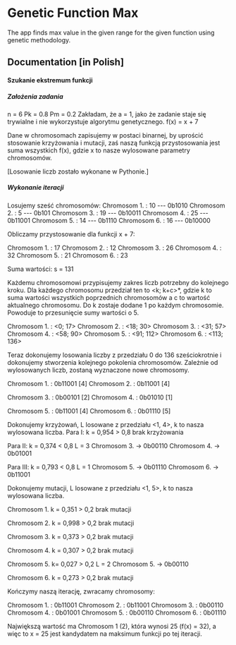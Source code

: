 # Genetic Function Max
The app finds max value in the given range for the given function using genetic methodology.

## Documentation [in Polish]
#### Szukanie ekstremum funkcji
##### Założenia zadania
n = 6
Pk = 0.8
Pm = 0.2
Zakładam, że a = 1, jako że zadanie staje się trywialne i nie wykorzystuje algorytmu genetycznego.
f(x) = x + 7

Dane w chromosomach zapisujemy w postaci binarnej, by uprościć stosowanie krzyżowania i mutacji, zaś naszą funkcją przystosowania jest suma wszystkich f(x), gdzie x to nasze wylosowane parametry chromosomów.

[Losowanie liczb zostało wykonane w Pythonie.]
##### Wykonanie iteracji
Losujemy sześć chromosomów:
Chromosom 1. : 10 --- 0b1010
Chromosom 2. : 5 --- 0b101
Chromosom 3. : 19 --- 0b10011
Chromosom 4. : 25 --- 0b11001
Chromosom 5. : 14 --- 0b1110
Chromosom 6. : 16 --- 0b10000

Obliczamy przystosowanie dla funkcji x + 7:

Chromosom 1. : 17
Chromosom 2. : 12
Chromosom 3. : 26
Chromosom 4. : 32
Chromosom 5. : 21
Chromosom 6. : 23

Suma wartości:
s = 131

Każdemu chromosomowi przypisujemy zakres liczb potrzebny do kolejnego kroku. Dla każdego chromosomu przedział ten to <k; k+c>*, gdzie k to suma wartości wszystkich poprzednich chromosomów a c to wartość aktualnego chromosomu. Do k zostaje dodane 1 po każdym chromosomie. Powoduje to przesunięcie sumy wartości o 5.

Chromosom 1. : <0; 17>
Chromosom 2. : <18; 30>
Chromosom 3. : <31; 57>
Chromosom 4. : <58; 90>
Chromosom 5. : <91; 112>
Chromosom 6. : <113; 136>

Teraz dokonujemy losowania liczby z przedziału 0 do 136 sześciokrotnie i dokonujemy stworzenia kolejnego pokolenia chromosomów. Zależnie od wylosowanych liczb, zostaną wyznaczone nowe chromosomy.

Chromosom 1. : 0b11001 [4]
Chromosom 2. : 0b11001 [4]

Chromosom 3. : 0b00101 [2]
Chromosom 4. : 0b01010 [1]

Chromosom 5. : 0b11001 [4]
Chromosom 6. : 0b01110 [5]

Dokonujemy krzyżowań, L losowane z przedziału <1, 4>, k to nasza wylosowana liczba.
Para I:
k = 0,954 > 0,8
brak krzyżowania

Para II:
k = 0,374 < 0,8 
L = 3
Chromosom 3. →  0b00110
Chromosom 4. → 0b01001

Para III:
k = 0,793 < 0,8
L = 1
Chromosom 5. → 0b01110 
Chromosom 6. → 0b11001

Dokonujemy mutacji, L losowane z przedziału <1, 5>, k to nasza wylosowana liczba.

Chromosom 1.
k = 0,351 > 0,2
brak mutacji

Chromosom 2.
k = 0,998 > 0,2
brak mutacji

Chromosom 3.
k = 0,373 > 0,2
brak mutacji

Chromosom 4.
k = 0,307 > 0,2
brak mutacji

Chromosom 5.
k= 0,027 > 0,2
L = 2
Chromosom 5. →  0b00110 

Chromosom 6.
k = 0,273 > 0,2
brak mutacji

Kończymy naszą iterację, zwracamy chromosomy:


Chromosom 1. : 0b11001
Chromosom 2. : 0b11001
Chromosom 3. : 0b00110
Chromosom 4. : 0b01001
Chromosom 5. : 0b00110 
Chromosom 6. : 0b01110

Największą wartość ma Chromosom 1 (2), która wynosi 25 (f(x) = 32), a więc to x = 25 jest kandydatem na maksimum funkcji po tej iteracji.
